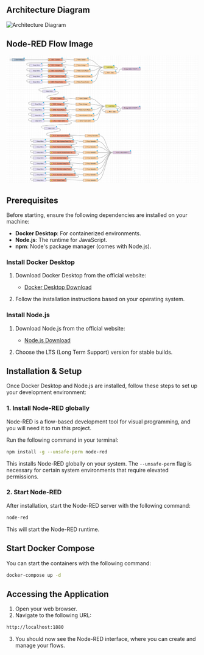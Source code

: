 ## Architecture Diagram

![Architecture Diagram](path/to/your/architecture-diagram.png)


## Node-RED Flow Image

![Node-RED Flow](assets\nodered-flow-image.PNG)



## Prerequisites

Before starting, ensure the following dependencies are installed on your machine:

- **Docker Desktop**: For containerized environments.
- **Node.js**: The runtime for JavaScript.
- **npm**: Node's package manager (comes with Node.js).

### Install Docker Desktop

1. Download Docker Desktop from the official website:
   - [Docker Desktop Download](https://www.docker.com/products/docker-desktop)

2. Follow the installation instructions based on your operating system.

### Install Node.js

1. Download Node.js from the official website:
   - [Node.js Download](https://nodejs.org/)

2. Choose the LTS (Long Term Support) version for stable builds.



## Installation & Setup

Once Docker Desktop and Node.js are installed, follow these steps to set up your development environment:

### 1. Install Node-RED globally

Node-RED is a flow-based development tool for visual programming, and you will need it to run this project.

Run the following command in your terminal:
```bash
npm install -g --unsafe-perm node-red
```
This installs Node-RED globally on your system. The `--unsafe-perm` flag is necessary for certain system environments that require elevated permissions.

### 2. Start Node-RED

After installation, start the Node-RED server with the following command:
```bash
node-red
```
This will start the Node-RED runtime.

## Start Docker Compose

You can start the containers with the following command:
```bash
docker-compose up -d
```

## Accessing the Application

1. Open your web browser.
2. Navigate to the following URL:
```bash
http://localhost:1880
```
3. You should now see the Node-RED interface, where you can create and manage your flows.

